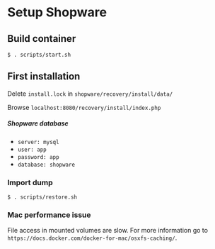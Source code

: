 # Setup Shopware

## Build container

`$ . scripts/start.sh`

## First installation

Delete `install.lock` in `shopware/recovery/install/data/`

Browse `localhost:8080/recovery/install/index.php`

##### Shopware database

- `server: mysql`
- `user: app`  
- `password: app`  
- `database: shopware`  
 
### Import dump

`$ . scripts/restore.sh`

### Mac performance issue

File access in mounted volumes are slow. For more information go to `https://docs.docker.com/docker-for-mac/osxfs-caching/`.

